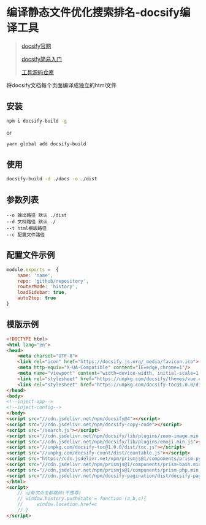 # 编译静态文件优化搜索排名-docsify编译工具

> [docsify官网](https://docsify.js.org/#/zh-cn/)
>
> [docsify简易入门](https://blog.duokan.xyz/docsify文档网站生成器/快速上手)
>
> [工具源码仓库](https://github.com/ayu-666/docsify-build)

将docsify文档每个页面编译成独立的html文件

## 安装

```bash
npm i docsify-build -g
```

or

```bash
yarn global add docsify-build
```

## 使用

```bash
docsify-build -d ./docs -o ./dist
```

## 参数列表

```
--o 输出路径 默认 ./dist
--d 文档路径 默认 ./
--t html模版路径
--c 配置文件路径
```

## 配置文件示例

```js
module.exports =  {
    name: 'name',
    repo: 'github/repository',
    routerMode: 'history',
    loadSidebar: true,
    auto2top: true
}
```
## 模版示例

```html
<!DOCTYPE html>
<html lang="en">
<head>
    <meta charset="UTF-8">
    <link rel="icon" href="https://docsify.js.org/_media/favicon.ico">
    <meta http-equiv="X-UA-Compatible" content="IE=edge,chrome=1"/>
    <meta name="viewport" content="width=device-width, initial-scale=1.0, minimum-scale=1.0">
    <link rel="stylesheet" href="https://unpkg.com/docsify/themes/vue.css">
    <link rel="stylesheet" href="https://unpkg.com/docsify-toc@1.0.0/dist/toc.css">
</head>
<body>
<!--inject-app-->
<!--inject-config-->
</body>
<script src="//cdn.jsdelivr.net/npm/docsify@4"></script>
<script src="//cdn.jsdelivr.net/npm/docsify-copy-code"></script>
<script src="/search.js"></script>
<script src="//cdn.jsdelivr.net/npm/docsify/lib/plugins/zoom-image.min.js"></script>
<script src="//cdn.jsdelivr.net/npm/docsify/lib/plugins/emoji.min.js"></script>
<script src="//unpkg.com/docsify-toc@1.0.0/dist/toc.js"></script>
<script src="//unpkg.com/docsify-count/dist/countable.js"></script>
<script src="https://cdn.jsdelivr.net/npm/prismjs@1/components/prism-python.min.js"></script>
<script src="//cdn.jsdelivr.net/npm/prismjs@1/components/prism-bash.min.js"></script>
<script src="//cdn.jsdelivr.net/npm/prismjs@1/components/prism-php.min.js"></script>
<script src="//cdn.jsdelivr.net/npm/docsify-pagination/dist/docsify-pagination.min.js"></script>
</html>
<script>
    // 让每次点击都跳转(不推荐)
    // window.history.pushState = function (a,b,c){
    //     window.location.href=c
    // }
</script>
```